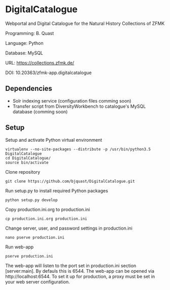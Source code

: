 # DigitalCatalogue
Webportal and Digital Catalogue for the Natural History Collections of ZFMK

Programming: B. Quast

Language: Python

Database: MySQL

URL: https://collections.zfmk.de/

DOI: 10.20363/zfmk-app.digitalcatalogue


## Dependencies

* Solr indexing service (configuration files comming soon)
* Transfer script from DiversityWorkbench to catalogue's MySQL database (comming soon)


## Setup

Setup and activate Python virtual environment
  
    virtualenv --no-site-packages --distribute -p /usr/bin/python3.5 DigitalCatalogue
    cd DigitalCatalogue/
    source bin/activate
    
Clone repository

    git clone https://github.com/bjquast/DigitalCatalogue.git

Run setup.py to install required Python packages

    python setup.py develop

Copy production.ini.org to production.ini

    cp production.ini.org production.ini

Change server, user, and password settings in production.ini

    nano pserve production.ini

Run web-app

    pserve production.ini


The web-app will listen to the port set in production.ini section [server:main]. By defauls this is 6544. The web-app can be opened via http://localhost:6544. To set it up for production, a proxy must be set in your web server configuration.
